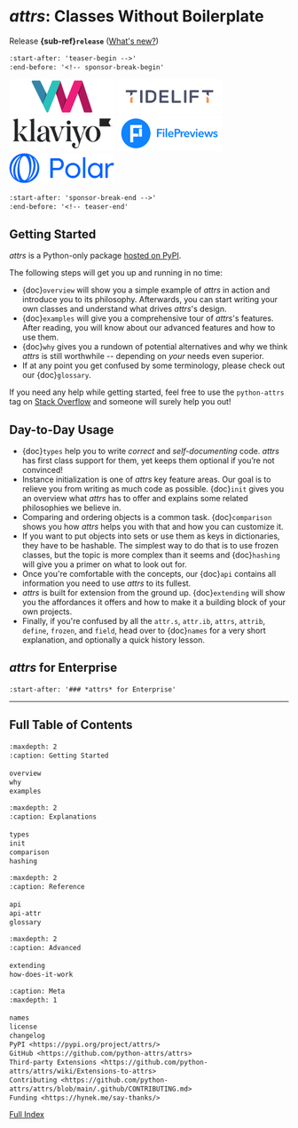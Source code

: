 # *attrs*: Classes Without Boilerplate

Release **{sub-ref}`release`**  ([What's new?](changelog.md))

```{include} ../README.md
:start-after: 'teaser-begin -->'
:end-before: '<!-- sponsor-break-begin'
```

<!-- [[[cog
# This is mainly called from RTD's pre_build job!

import pathlib, tomllib

for sponsor in tomllib.loads(pathlib.Path("pyproject.toml").read_text())["tool"]["sponcon"]["sponsors"]:
      print(f'<a href="{sponsor["url"]}"><img title="{sponsor["title"]}" src="_static/sponsors/{sponsor["img"]}" width="190" /></a>')
]]] -->
<a href="https://www.variomedia.de/"><img title="Variomedia AG" src="_static/sponsors/Variomedia.svg" width="190" /></a>
<a href="https://tidelift.com/?utm_source=lifter&utm_medium=referral&utm_campaign=hynek"><img title="Tidelift" src="_static/sponsors/Tidelift.svg" width="190" /></a>
<a href="https://klaviyo.com/"><img title="Klaviyo" src="_static/sponsors/Klaviyo.svg" width="190" /></a>
<a href="https://filepreviews.io/"><img title="FilePreviews" src="_static/sponsors/FilePreviews.svg" width="190" /></a>
<a href="https://polar.sh/"><img title="Polar" src="_static/sponsors/Polar.svg" width="190" /></a>
<!-- [[[end]]] -->

```{include} ../README.md
:start-after: 'sponsor-break-end -->'
:end-before: '<!-- teaser-end'
```


## Getting Started

*attrs* is a Python-only package [hosted on PyPI](https://pypi.org/project/attrs/).

The following steps will get you up and running in no time:

- {doc}`overview` will show you a simple example of *attrs* in action and introduce you to its philosophy.
  Afterwards, you can start writing your own classes and understand what drives *attrs*'s design.
- {doc}`examples` will give you a comprehensive tour of *attrs*'s features.
  After reading, you will know about our advanced features and how to use them.
- {doc}`why` gives you a rundown of potential alternatives and why we think *attrs* is still worthwhile -- depending on *your* needs even superior.
- If at any point you get confused by some terminology, please check out our {doc}`glossary`.

If you need any help while getting started, feel free to use the `python-attrs` tag on [Stack Overflow](https://stackoverflow.com/questions/tagged/python-attrs) and someone will surely help you out!


## Day-to-Day Usage

- {doc}`types` help you to write *correct* and *self-documenting* code.
  *attrs* has first class support for them, yet keeps them optional if you’re not convinced!
- Instance initialization is one of *attrs* key feature areas.
  Our goal is to relieve you from writing as much code as possible.
  {doc}`init` gives you an overview what *attrs* has to offer and explains some related philosophies we believe in.
- Comparing and ordering objects is a common task.
  {doc}`comparison` shows you how *attrs* helps you with that and how you can customize it.
- If you want to put objects into sets or use them as keys in dictionaries, they have to be hashable.
  The simplest way to do that is to use frozen classes, but the topic is more complex than it seems and {doc}`hashing` will give you a primer on what to look out for.
- Once you're comfortable with the concepts, our {doc}`api` contains all information you need to use *attrs* to its fullest.
- *attrs* is built for extension from the ground up.
  {doc}`extending` will show you the affordances it offers and how to make it a building block of your own projects.
- Finally, if you're confused by all the `attr.s`, `attr.ib`, `attrs`, `attrib`, `define`, `frozen`, and `field`, head over to {doc}`names` for a very short explanation, and optionally a quick history lesson.


## *attrs* for Enterprise

```{include} ../README.md
:start-after: '### *attrs* for Enterprise'
```

---

## Full Table of Contents

```{toctree}
:maxdepth: 2
:caption: Getting Started

overview
why
examples
```

```{toctree}
:maxdepth: 2
:caption: Explanations

types
init
comparison
hashing
```

```{toctree}
:maxdepth: 2
:caption: Reference

api
api-attr
glossary
```
```{toctree}
:maxdepth: 2
:caption: Advanced

extending
how-does-it-work
```

```{toctree}
:caption: Meta
:maxdepth: 1

names
license
changelog
PyPI <https://pypi.org/project/attrs/>
GitHub <https://github.com/python-attrs/attrs>
Third-party Extensions <https://github.com/python-attrs/attrs/wiki/Extensions-to-attrs>
Contributing <https://github.com/python-attrs/attrs/blob/main/.github/CONTRIBUTING.md>
Funding <https://hynek.me/say-thanks/>
```

[Full Index](genindex)
